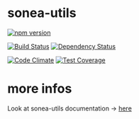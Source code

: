 # sonea-utils

[![npm version](https://badge.fury.io/js/sonea-utils.svg)](https://badge.fury.io/js/sonea-utils)

[![Build Status](https://travis-ci.org/Ninevillage/sonea-utils.svg?branch=master)](https://travis-ci.org/Ninevillage/sonea-utils)
[![Dependency Status](https://gemnasium.com/Ninevillage/sonea-utils.svg)](https://gemnasium.com/Ninevillage/sonea-utils)

[![Code Climate](https://codeclimate.com/github/Ninevillage/sonea-utils/badges/gpa.svg)](https://codeclimate.com/github/Ninevillage/sonea-utils)
[![Test Coverage](https://codeclimate.com/github/Ninevillage/sonea-utils/badges/coverage.svg)](https://codeclimate.com/github/Ninevillage/sonea-utils/coverage)

# more infos

Look at sonea-utils documentation -> [here](https://github.com/Ninevillage/sonea-utils/wiki)
